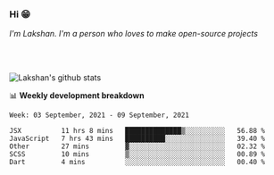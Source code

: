 ### Hi 😁

*I'm Lakshan. I'm a person who loves to make open-source projects*


<br/><br/>

![Lakshan's github stats](https://github-readme-stats.vercel.app/api?username=sandaruwan98&show_icons=true&theme=prussian )<br/>



📊 **Weekly development breakdown**
<!--START_SECTION:waka-->
```text
Week: 03 September, 2021 - 09 September, 2021

JSX          11 hrs 8 mins   ██████████████▒░░░░░░░░░░   56.88 % 
JavaScript   7 hrs 43 mins   ██████████░░░░░░░░░░░░░░░   39.40 % 
Other        27 mins         ▓░░░░░░░░░░░░░░░░░░░░░░░░   02.32 % 
SCSS         10 mins         ▒░░░░░░░░░░░░░░░░░░░░░░░░   00.89 % 
Dart         4 mins          ░░░░░░░░░░░░░░░░░░░░░░░░░   00.40 % 
```
<!--END_SECTION:waka-->

